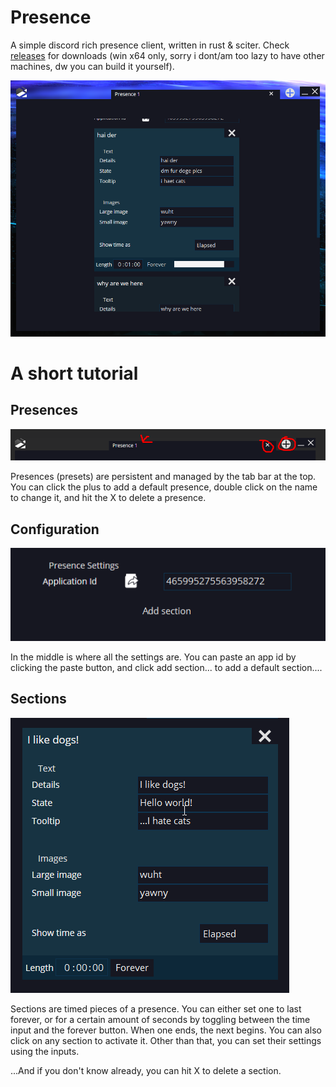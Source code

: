 # Presence

A simple discord rich presence client, written in rust & sciter. Check [releases](https://github.com/Thomas-QM/Presence/releases) for downloads (win x64 only, sorry i dont/am too lazy to have other machines, dw you can build it yourself).

![screenshot](./.pastes/2018-11-15-19-20-38.png)


# A short tutorial
## Presences
![tabs](./.pastes/2018-11-15-19-22-33.png)

Presences (presets) are persistent and managed by the tab bar at the top. You can click the plus to add a default presence, double click on the name to change it, and hit the X to delete a presence.


## Configuration
![settings](./.pastes/2018-11-15-19-23-52.png)

In the middle is where all the settings are. You can paste an app id by clicking the paste button, and click add section... to add a default section....

## Sections
![section](./.pastes/2018-11-15-19-26-52.png)

Sections are timed pieces of a presence. You can either set one to last forever, or for a certain amount of seconds by toggling between the time input and the forever button. When one ends, the next begins. You can also click on any section to activate it. Other than that, you can set their settings using the inputs.

...And if you don't know already, you can hit X to delete a section.
